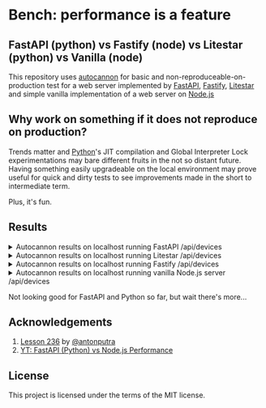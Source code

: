 # Bench: performance is a feature

## FastAPI (python) vs Fastify (node) vs Litestar (python) vs Vanilla (node)

This repository uses [autocannon](https://npmjs.com/package/autocannon) for basic and
non-reproduceable-on-production test for a web server implemented by [FastAPI](https://fastapi.tiangolo.com),
[Fastify](https://fastify.dev), [Litestar](https://litestar.dev) and simple vanilla implementation
of a web server on [Node.js](https://nodejs.org)

## Why work on something if it does not reproduce on production?

Trends matter and [Python](https://www.python.org)'s JIT compilation and Global Interpreter Lock
experimentations may bare different fruits in the not so distant future. Having something easily
upgradeable on the local environment may prove useful for quick and dirty tests to see improvements
made in the short to intermediate term.

Plus, it's fun.

## Results

<details>
    <summary> Autocannon results on localhost running FastAPI /api/devices </summary>

    Running 10s test @ http://localhost:8080/api/devices
    10 connections
    
    ┌─────────┬──────┬──────┬───────┬──────┬─────────┬─────────┬───────┐
    │ Stat    │ 2.5% │ 50%  │ 97.5% │ 99%  │ Avg     │ Stdev   │ Max   │
    ├─────────┼──────┼──────┼───────┼──────┼─────────┼─────────┼───────┤
    │ Latency │ 1 ms │ 2 ms │ 3 ms  │ 3 ms │ 1.83 ms │ 0.58 ms │ 22 ms │
    └─────────┴──────┴──────┴───────┴──────┴─────────┴─────────┴───────┘
    ┌───────────┬─────────┬─────────┬─────────┬─────────┬─────────┬─────────┬─────────┐
    │ Stat      │ 1%      │ 2.5%    │ 50%     │ 97.5%   │ Avg     │ Stdev   │ Min     │
    ├───────────┼─────────┼─────────┼─────────┼─────────┼─────────┼─────────┼─────────┤
    │ Req/Sec   │ 4,327   │ 4,327   │ 4,399   │ 4,479   │ 4,404   │ 38.26   │ 4,327   │
    ├───────────┼─────────┼─────────┼─────────┼─────────┼─────────┼─────────┼─────────┤
    │ Bytes/Sec │ 2.89 MB │ 2.89 MB │ 2.93 MB │ 2.99 MB │ 2.94 MB │ 25.3 kB │ 2.89 MB │
    └───────────┴─────────┴─────────┴─────────┴─────────┴─────────┴─────────┴─────────┘
    
    Req/Bytes counts sampled once per second.
    # of samples: 10
    
    44k requests in 10.04s, 29.4 MB read
</details>

<details>
    <summary> Autocannon results on localhost running Litestar /api/devices </summary>

    Running 10s test @ http://localhost:8080/api/devices
    10 connections
    
    ┌─────────┬──────┬──────┬───────┬──────┬─────────┬─────────┬───────┐
    │ Stat    │ 2.5% │ 50%  │ 97.5% │ 99%  │ Avg     │ Stdev   │ Max   │
    ├─────────┼──────┼──────┼───────┼──────┼─────────┼─────────┼───────┤
    │ Latency │ 1 ms │ 1 ms │ 1 ms  │ 2 ms │ 1.03 ms │ 0.41 ms │ 23 ms │
    └─────────┴──────┴──────┴───────┴──────┴─────────┴─────────┴───────┘
    ┌───────────┬─────────┬─────────┬─────────┬─────────┬─────────┬────────┬─────────┐
    │ Stat      │ 1%      │ 2.5%    │ 50%     │ 97.5%   │ Avg     │ Stdev  │ Min     │
    ├───────────┼─────────┼─────────┼─────────┼─────────┼─────────┼────────┼─────────┤
    │ Req/Sec   │ 7,039   │ 7,039   │ 7,983   │ 8,043   │ 7,756.8 │ 356.17 │ 7,036   │
    ├───────────┼─────────┼─────────┼─────────┼─────────┼─────────┼────────┼─────────┤
    │ Bytes/Sec │ 4.69 MB │ 4.69 MB │ 5.32 MB │ 5.37 MB │ 5.17 MB │ 237 kB │ 4.69 MB │
    └───────────┴─────────┴─────────┴─────────┴─────────┴─────────┴────────┴─────────┘

    Req/Bytes counts sampled once per second.
    # of samples: 10
    
    78k requests in 10.05s, 51.7 MB read
</details>

<details>
    <summary> Autocannon results on localhost running Fastify /api/devices </summary>

    Running 10s test @ http://localhost:8080/api/devices
    10 connections
    
    ┌─────────┬──────┬──────┬───────┬──────┬─────────┬─────────┬───────┐
    │ Stat    │ 2.5% │ 50%  │ 97.5% │ 99%  │ Avg     │ Stdev   │ Max   │
    ├─────────┼──────┼──────┼───────┼──────┼─────────┼─────────┼───────┤
    │ Latency │ 0 ms │ 0 ms │ 0 ms  │ 0 ms │ 0.01 ms │ 0.16 ms │ 22 ms │
    └─────────┴──────┴──────┴───────┴──────┴─────────┴─────────┴───────┘
    ┌───────────┬─────────┬─────────┬─────────┬─────────┬──────────┬──────────┬─────────┐
    │ Stat      │ 1%      │ 2.5%    │ 50%     │ 97.5%   │ Avg      │ Stdev    │ Min     │
    ├───────────┼─────────┼─────────┼─────────┼─────────┼──────────┼──────────┼─────────┤
    │ Req/Sec   │ 41,567  │ 41,567  │ 49,407  │ 50,399  │ 48,371.2 │ 2,548.96 │ 41,548  │
    ├───────────┼─────────┼─────────┼─────────┼─────────┼──────────┼──────────┼─────────┤
    │ Bytes/Sec │ 28.3 MB │ 28.3 MB │ 33.7 MB │ 34.4 MB │ 33 MB    │ 1.74 MB  │ 28.3 MB │
    └───────────┴─────────┴─────────┴─────────┴─────────┴──────────┴──────────┴─────────┘
    
    Req/Bytes counts sampled once per second.
    # of samples: 10
    
    484k requests in 10.04s, 330 MB read
</details>

<details>
    <summary> Autocannon results on localhost running vanilla Node.js server /api/devices </summary>
  
    Running 10s test @ http://localhost:8080/api/devices
    10 connections
    
    ┌─────────┬──────┬──────┬───────┬──────┬─────────┬────────┬───────┐
    │ Stat    │ 2.5% │ 50%  │ 97.5% │ 99%  │ Avg     │ Stdev  │ Max   │
    ├─────────┼──────┼──────┼───────┼──────┼─────────┼────────┼───────┤
    │ Latency │ 0 ms │ 0 ms │ 0 ms  │ 0 ms │ 0.01 ms │ 0.2 ms │ 27 ms │
    └─────────┴──────┴──────┴───────┴──────┴─────────┴────────┴───────┘
    ┌───────────┬─────────┬─────────┬─────────┬────────┬───────────┬──────────┬─────────┐
    │ Stat      │ 1%      │ 2.5%    │ 50%     │ 97.5%  │ Avg       │ Stdev    │ Min     │
    ├───────────┼─────────┼─────────┼─────────┼────────┼───────────┼──────────┼─────────┤
    │ Req/Sec   │ 31,439  │ 31,439  │ 39,231  │ 40,383 │ 38,584.81 │ 2,581.75 │ 31,425  │
    ├───────────┼─────────┼─────────┼─────────┼────────┼───────────┼──────────┼─────────┤
    │ Bytes/Sec │ 22.5 MB │ 22.5 MB │ 28.1 MB │ 29 MB  │ 27.7 MB   │ 1.85 MB  │ 22.5 MB │
    └───────────┴─────────┴─────────┴─────────┴────────┴───────────┴──────────┴─────────┘
    
    Req/Bytes counts sampled once per second.
    # of samples: 10
    
    386k requests in 10.04s, 277 MB read
</details>

Not looking good for FastAPI and Python so far, but wait there's more...

## Acknowledgements

1. [Lesson 236](https://github.com/antonputra/tutorials/tree/main/lessons/236) by [@antonputra](https://github.com/antonputra)
2. [YT: FastAPI (Python) vs Node.js Performance](https://youtu.be/i3TcSeRO8gs)

## License

This project is licensed under the terms of the MIT license.
